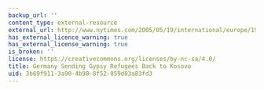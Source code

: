 ```yaml
---
backup_url: ''
content_type: external-resource
external_url: http://www.nytimes.com/2005/05/19/international/europe/19kosovo.html?pagewanted=all
has_external_licence_warning: true
has_external_license_warning: true
is_broken: ''
license: https://creativecommons.org/licenses/by-nc-sa/4.0/
title: Germany Sending Gypsy Refugees Back to Kosovo
uid: 3b69f911-3a90-4b98-8f52-859d03a83fd3
---
```

